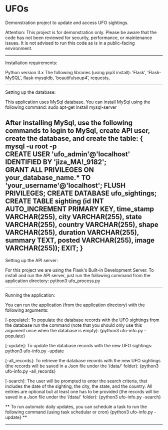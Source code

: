# UFOs
Demonstration project to update and access UFO sightings.

Attention: This project is for demonstration only. Please be aware that the code has not been reviewed for security, performance, or maintenance issues. It is not advised to run this code as is in a public-facing environment.   

--------------------------------------

Installation requirements:

Python version 3.x
The following libraries (using pip3 install): ‘Flask’, ‘Flask-MySQL’, flask-mysqldb, ‘beautifulsoup4’, requests,  

-------------------------------------- 
Setting up the database:

This application uses MySql database. You can install MySql using the following command:
sudo apt-get install mysql-server  

After installing MySql, use the following commands to login to MySql, create API user, create the database, and create the table:
{
mysql -u root -p    
CREATE USER 'ufo_admin'@'localhost' IDENTIFIED BY 'jiza_MA!_9182';	
GRANT ALL PRIVILEGES ON your_database_name.* TO 'your_username'@'localhost';
FLUSH PRIVILEGES;
CREATE DATABASE ufo_sightings;
CREATE TABLE sighting (id INT AUTO_INCREMENT PRIMARY KEY, time_stamp VARCHAR(255), city VARCHAR(255), state VARCHAR(255), country VARCHAR(255), shape VARCHAR(255), duration VARCHAR(255), summary TEXT,  posted VARCHAR(255), image VARCHAR(255));
EXIT;
}
-------------------------------------

Setting up the API server:

For this project we are using the Flask's Built-in Development Server. To install and run the API server, just run the following command from the application directory:
python3 ufo_process.py

------------------------------------
Running the application:

You can run the application (from the application directory) with the following arguments:

[-populate]: To populate the database records with the UFO sightings from the database run the command (note that you should only use this argument once when the database is empty):
{python3 ufo-info.py -populate}

[-update]: To update the database records with the new UFO sightings:
python3 ufo-info.py -update

[-all_records]: To retrieve the database records with the new UFO sightings (the records will be saved in a Json file under the ‘/data/' folder):
{python3 ufo-info.py -all_records}

[-search]: The user will be prompted to enter the search criteria, that includes the date of the sighting, the city, the state, and the country. All entries are optional but at least one has to be provided (the records will be saved in a Json file under the ‘/data/' folder):
{python3 ufo-info.py -search}

** To run automatc daily updates, you can schedule a task to run the following command (using task schedular or cron)
{python3 ufo-info.py -update} **

---------------------------------
